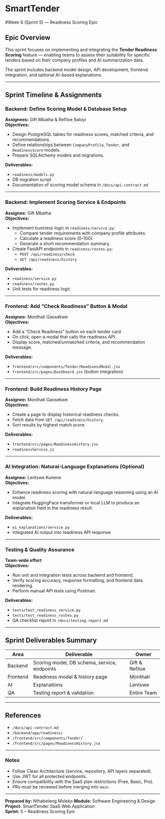 # SmartTender

#Week 6 (Sprint 5) — Readiness Scoring Epic

## Epic Overview
This sprint focuses on implementing and integrating the **Tender Readiness Scoring** feature — enabling teams to assess their suitability for specific tenders based on their company profiles and AI summarization data.

The sprint includes backend model design, API development, frontend integration, and optional AI-based explanations.

---

## Sprint Timeline & Assignments

### **Backend: Define Scoring Model & Database Setup**
**Assignees:** Gift Mbatha & Refiloe Baloyi  
**Objectives:**
- Design PostgreSQL tables for readiness scores, matched criteria, and recommendations.  
- Define relationships between `CompanyProfile`, `Tender`, and `ReadinessScore` models.  
- Prepare SQLAlchemy models and migrations.

**Deliverables:**
- `readiness/models.py`
- DB migration script
- Documentation of scoring model schema in `/docs/api-contract.md`

---

### **Backend: Implement Scoring Service & Endpoints**
**Assignee:** Gift Mbatha  
**Objectives:**
- Implement business logic in `readiness/service.py`:
  - Compare tender requirements with company profile attributes.
  - Calculate a readiness score (0–100).
  - Generate a short recommendation summary.
- Create FastAPI endpoints in `readiness/routes.py`:
  - `POST /api/readiness/check`
  - `GET /api/readiness/history`

**Deliverables:**
- `readiness/service.py`
- `readiness/routes.py`
- Unit tests for readiness logic

---

### **Frontend: Add “Check Readiness” Button & Modal**
**Assignee:** Monthati Gaosekwe  
**Objectives:**
- Add a “Check Readiness” button on each tender card.  
- On click, open a modal that calls the readiness API.  
- Display score, matched/unmatched criteria, and recommendation message.

**Deliverables:**
- `frontend/src/components/Tender/ReadinessModal.jsx`
- `frontend/src/pages/Dashboard.jsx` (button integration)

---

### **Frontend: Build Readiness History Page**
**Assignee:** Monthati Gaosekwe  
**Objectives:**
- Create a page to display historical readiness checks.  
- Fetch data from `GET /api/readiness/history`.  
- Sort results by highest match score.

**Deliverables:**
- `frontend/src/pages/ReadinessHistory.jsx`
- `readinessService.js` 

---

### **AI Integration: Natural-Language Explanations (Optional)**
**Assignee:** Lentswe Kunene  
**Objectives:**
- Enhance readiness scoring with natural-language reasoning using an AI model.  
- Integrate HuggingFace transformer or local LLM to produce an explanation field in the readiness result.  

**Deliverables:**
- `ai_explanations/service.py`
- Integrated AI output into readiness API response

---

### **Testing & Quality Assurance**
**Team-wide effort**  
**Objectives:**
- Run unit and integration tests across backend and frontend.  
- Verify scoring accuracy, response formatting, and frontend data rendering.  
- Perform manual API tests using Postman.  

**Deliverables:**
- `tests/test_readiness_service.py`
- `tests/test_readiness_routes.py`
- QA checklist report in `/docs/testing-report.md`

---

## Sprint Deliverables Summary
| Area | Deliverable | Owner |
|------|--------------|--------|
| Backend | Scoring model, DB schema, service, endpoints | Gift & Refiloe |
| Frontend | Readiness modal & history page | Monthati |
| AI | Explanations  | Lentswe |
| QA | Testing report & validation | Entire Team |

---

## References
- `/docs/api-contract.md`
- `/backend/app/readiness/`
- `/frontend/src/components/Tender/`
- `/frontend/src/pages/ReadinessHistory.jsx`

---

### Notes
- Follow Clean Architecture (service, repository, API layers separated).  
- Use JWT for all protected endpoints.  
- Ensure compatibility with the SaaS plan restrictions (Free, Basic, Pro).  
- PRs must be reviewed before merging into `main`.

---

**Prepared by:** Nthabeleng Moleko 
**Module:** Software Engineering & Design  
**Project:** SmartTender SaaS Web Application  
**Sprint:** 5 – Readiness Scoring Epic

